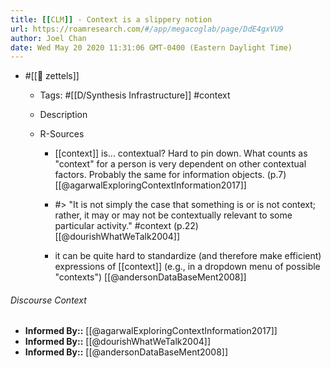 ```yaml
---
title: [[CLM]] - Context is a slippery notion
url: https://roamresearch.com/#/app/megacoglab/page/DdE4gxVU9
author: Joel Chan
date: Wed May 20 2020 11:31:06 GMT-0400 (Eastern Daylight Time)
---
```


- #[[🌲 zettels]]

    - Tags: #[[D/Synthesis Infrastructure]] #context

    - Description

    - R-Sources

        - [[context]] is... contextual? Hard to pin down. What counts as "context" for a person is very dependent on other contextual factors. Probably the same for information objects. (p.7) [[@agarwalExploringContextInformation2017]]

        - #> "It is not simply the case that something is or is not context; rather, it may or may not be contextually relevant to some particular activity." #context (p.22) [[@dourishWhatWeTalk2004]]

        - it can be quite hard to standardize (and therefore make efficient) expressions of [[context]] (e.g., in a dropdown menu of possible "contexts") [[@andersonDataBaseMent2008]]

###### Discourse Context

- **Informed By::** [[@agarwalExploringContextInformation2017]]
- **Informed By::** [[@dourishWhatWeTalk2004]]
- **Informed By::** [[@andersonDataBaseMent2008]]
